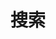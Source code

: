 ---
title: "搜索" # in any language you want
layout: "search" # necessary for search
# url: "/archive"
# description: "Description for Search"
summary: "search"
placeholder: "开始搜索"
---